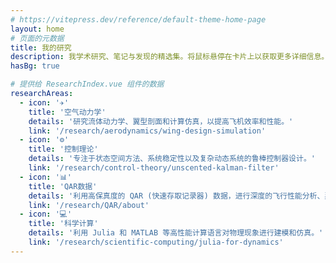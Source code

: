 ```yaml
---
# https://vitepress.dev/reference/default-theme-home-page
layout: home
# 页面的元数据
title: 我的研究
description: 我学术研究、笔记与发现的精选集。将鼠标悬停在卡片上以获取更多详细信息。
hasBg: true

# 提供给 ResearchIndex.vue 组件的数据
researchAreas:
  - icon: '✈️'
    title: '空气动力学'
    details: '研究流体动力学、翼型剖面和计算仿真，以提高飞机效率和性能。'
    link: '/research/aerodynamics/wing-design-simulation'
  - icon: '⚙️'
    title: '控制理论'
    details: '专注于状态空间方法、系统稳定性以及复杂动态系统的鲁棒控制器设计。'
    link: '/research/control-theory/unscented-kalman-filter'
  - icon: '📊'
    title: 'QAR数据'
    details: '利用高保真度的 QAR (快速存取记录器) 数据，进行深度的飞行性能分析、异常事件检测与预测性维护建模。'
    link: '/research/QAR/about'
  - icon: '💻'
    title: '科学计算'
    details: '利用 Julia 和 MATLAB 等高性能计算语言对物理现象进行建模和仿真。'
    link: '/research/scientific-computing/julia-for-dynamics'
---
```

<ResearchIndex />